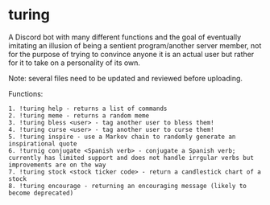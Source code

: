# turing
A Discord bot with many different functions and the goal of eventually imitating an illusion of being a sentient program/another server member, not for the purpose of trying to convince anyone it is an actual user but rather for it to take on a personality of its own.

Note: several files need to be updated and reviewed before uploading.

Functions:

```
1. !turing help - returns a list of commands
2. !turing meme - returns a random meme
3. !turing bless <user> - tag another user to bless them!
4. !turing curse <user> - tag another user to curse them!
5. !turing inspire - use a Markov chain to randomly generate an inspirational quote
6. !turnig conjugate <Spanish verb> - conjugate a Spanish verb; currently has limited support and does not handle irrgular verbs but improvements are on the way
7. !turing stock <stock ticker code> - return a candlestick chart of a stock
8. !turing encourage - returning an encouraging message (likely to become deprecated)
```
